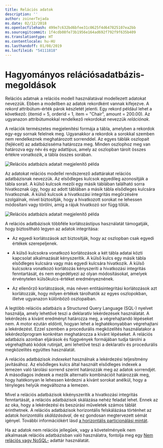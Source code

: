 ```yaml
---
title: Relációs adatok
description: ''
author: zoinerTejada
ms.date: 02/12/2018
ms.openlocfilehash: 499e7c632bd6bfee31c0625f4d647825107ea2bb
ms.sourcegitcommit: 1f4cdb08fe73b1956e164ad692f792f9f635b409
ms.translationtype: HT
ms.contentlocale: hu-HU
ms.lasthandoff: 01/08/2019
ms.locfileid: "54111818"
---
```

# <a name="traditional-relational-database-solutions"></a>Hagyományos relációsadatbázis-megoldások

Relációs adatnak a relációs modell használatával modellezett adatokat nevezzük. Ebben a modellben az adatok rekordként vannak kifejezve. A *rekord* attribútum-érték párok készletét jelenti. Egy rekord például lehet a következő: (itemid = 5, orderid = 1, item = "Chair", amount = 200.00). Az ugyanazon attribútumokkal rendelkező rekordokat nevezzük *relációnak*.

A relációk természetes megjelenítési formája a tábla, amelyben a rekordok egy-egy sornak felelnek meg. Ugyanakkor a rekordok a sorokkal szemben nem rendelkeznek meghatározott sorrenddel. Az egyes táblák oszlopait (fejléceit) az adatbázisséma határozza meg. Minden oszlophoz meg van határozva egy név és egy adattípus, amely az oszlopban tárolt összes értékre vonatkozik, a tábla összes sorában.

![Relációs adatbázis adatait megjelenítő példa](../images/example-relational.png)

Az adatokat relációs modellel rendszerező adattárakat relációs adatbázisnak nevezzük. Az elsődleges kulcsok egyedileg azonosítják a tábla sorait. A külső kulcsok mezői egy másik táblában található sorra hivatkoznak úgy, hogy az adott táblában a másik tábla elsődleges kulcsára hivatkoznak. A külső kulcsok a hivatkozási integritás megőrzésére szolgálnak, mivel biztosítják, hogy a hivatkozott sorokat ne lehessen módosítani vagy törölni, amíg a rájuk hivatkozó sor függ tőlük.

![Relációs adatbázis adatait megjelenítő példa](../images/example-relational2.png)

A relációs adatbázisok többféle korlátozástípus használatát támogatják, hogy biztosítható legyen az adatok integritása:

- Az egyedi korlátozások azt biztosítják, hogy az oszlopban csak egyedi értékek szerepeljenek.

- A külső kulcsokra vonatkozó korlátozások a két tábla adatai közti kapcsolat alkalmazását kényszerítik. A külső kulcs egy másik tábla elsődleges kulcsára vagy más egyedi kulcsára hivatkozik. A külső kulcsokra vonatkozó korlátozás kényszeríti a hivatkozási integritás fenntartását, és nem engedélyezi az olyan módosításokat, amelyek érvénytelen külsőkulcs-értéket eredményeznének.

- Az ellenőrző korlátozások, más néven entitásintegritási korlátozások azt korlátozzák, hogy milyen értékek tárolhatók az egyes oszlopokban, illetve ugyanazon különböző oszlopaiban.

A legtöbb relációs adatbázis a Structured Query Language (SQL-) nyelvet használja, amely lehetővé teszi a deklaratív lekérdezések használatát. A lekérdezés a kívánt eredményt határozza meg, a végrehajtandó lépéseket nem. A motor ezután eldönti, hogyan lehet a leghatékonyabban végrehajtani a lekérdezést. Ezzel szemben a procedurális megközelítés használatakor a lekérdezőprogram konkrétan meghatározza a kívánt lépéseket. A relációs adatbázis azonban eljárások és függvények formájában tudja tárolni a végrehajtható kódok rutinjait, ami lehetővé teszi a deklaratív és procedurális megközelítés együttes használatát.

A relációs adatbázisok *indexeket* használnak a lekérdezési teljesítmény javításához. Az elsődleges kulcs által használt elsődleges indexek a lemezen való tárolási sorrend szerint határozzák meg az adatok sorrendjét. A másodlagos indexek a mezők alternatív kombinációit határozzák meg, hogy hatékonyan le lehessen kérdezni a kívánt sorokat anélkül, hogy a tényleges helyük megváltozna a lemezen.

Mivel a relációs adatbázisok kikényszerítik a hivatkozási integritás fenntartását, a relációs adatbázisok skálázása nehéz feladat lehet. Ennek az az oka, hogy a lekérdezési és beszúrási műveletek számos táblát érinthetnek. A relációs adatbázisok horizontális felskálázása történhet az adatok *horizontális skálázásával*, de ez gondosan megtervezett sémát igényel. További információkért lásd [a horizontális particionálási mintát](../../patterns/sharding.md).

Ha az adatok nem relációs jellegűek, vagy a követelményeik nem alkalmasak relációs adatbázisban való használatra, fontolja meg egy [Nem relációs vagy NoSQL-](../big-data/non-relational-data.md) adattár használatát.
